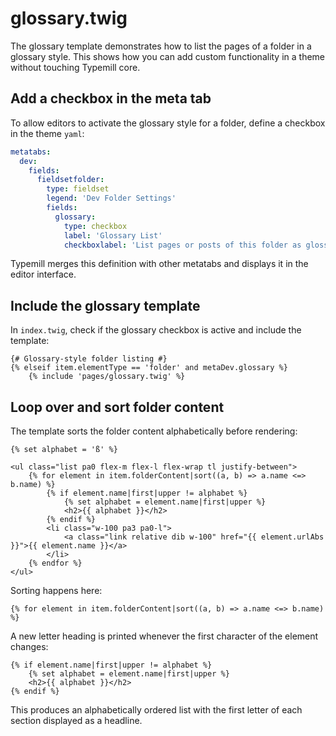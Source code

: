 # glossary.twig

The glossary template demonstrates how to list the pages of a folder in a glossary style. This shows how you can add custom functionality in a theme without touching Typemill core.

## Add a checkbox in the meta tab

To allow editors to activate the glossary style for a folder, define a checkbox in the theme `yaml`:

```yaml
metatabs:
  dev:
    fields:    
      fieldsetfolder:
        type: fieldset
        legend: 'Dev Folder Settings'
        fields:
          glossary:
            type: checkbox
            label: 'Glossary List'
            checkboxlabel: 'List pages or posts of this folder as glossary (only for folders)'
```

Typemill merges this definition with other metatabs and displays it in the editor interface.

## Include the glossary template

In `index.twig`, check if the glossary checkbox is active and include the template:

```twig
{# Glossary-style folder listing #}
{% elseif item.elementType == 'folder' and metaDev.glossary %}
    {% include 'pages/glossary.twig' %}
```

## Loop over and sort folder content

The template sorts the folder content alphabetically before rendering:

```twig
{% set alphabet = 'ß' %}

<ul class="list pa0 flex-m flex-l flex-wrap tl justify-between">
    {% for element in item.folderContent|sort((a, b) => a.name <=> b.name) %}
        {% if element.name|first|upper != alphabet %}
            {% set alphabet = element.name|first|upper %}
            <h2>{{ alphabet }}</h2>
        {% endif %}
        <li class="w-100 pa3 pa0-l">
            <a class="link relative dib w-100" href="{{ element.urlAbs }}">{{ element.name }}</a>
        </li>
    {% endfor %}
</ul>
```

Sorting happens here:

```twig
{% for element in item.folderContent|sort((a, b) => a.name <=> b.name) %}
```

A new letter heading is printed whenever the first character of the element changes:

```twig
{% if element.name|first|upper != alphabet %}
    {% set alphabet = element.name|first|upper %}
    <h2>{{ alphabet }}</h2>
{% endif %}
```

This produces an alphabetically ordered list with the first letter of each section displayed as a headline.

